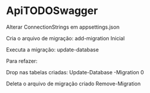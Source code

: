 # ApiTODOSwagger
 
Alterar ConnectionStrings em appsettings.json
 
Cria o arquivo de migração:
add-migration Inicial

Executa a migração: 
update-database

Para refazer:

Drop nas tabelas criadas:
Update-Database -Migration 0

Deleta o arquivo de migração criado
Remove-Migration
